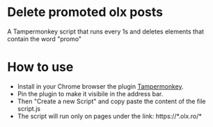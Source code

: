 # Delete promoted olx posts
A Tampermonkey script that runs every 1s and deletes elements that contain the word "promo"

# How to use
- Install in your Chrome browser the plugin [Tampermonkey](https://chromewebstore.google.com/detail/tampermonkey/dhdgffkkebhmkfjojejmpbldmpobfkfo).
- Pin the plugin to make it visibile in the address bar.
- Then "Create a new Script" and copy paste the content of the file script.js
- The script will run only on pages under the link: https://\*.olx.ro/*
